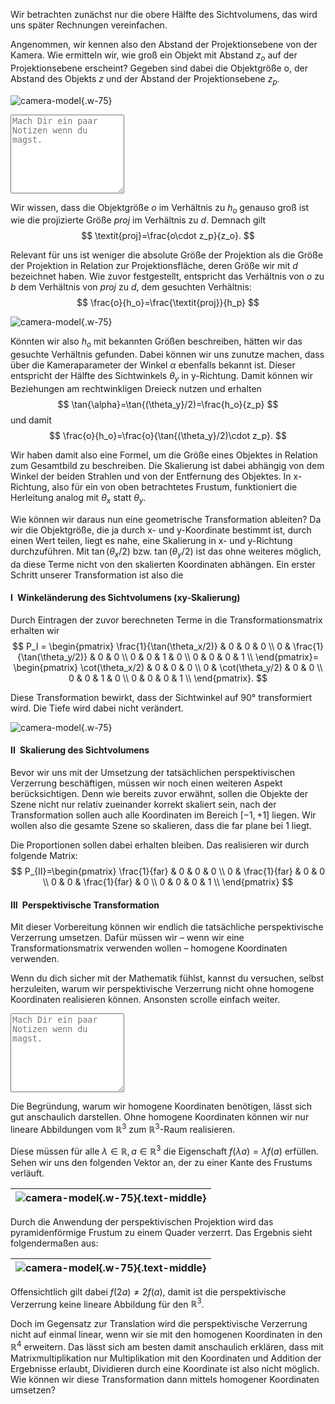 
Wir betrachten zunächst nur die obere Hälfte des Sichtvolumens, das wird uns später Rechnungen vereinfachen.

Angenommen, wir kennen also den Abstand der Projektionsebene von der Kamera. Wie ermitteln wir, wie groß ein Objekt mit Abstand $z_o$ auf der Projektionsebene erscheint? Gegeben sind dabei die Objektgröße o, der Abstand des Objekts $z$ und der Abstand der Projektionsebene $z_p$.

![camera-model](./strahlensatz1.png?as=webp){.w-75}

<textarea class = 'notes' rows = '8' placeholder = 'Mach Dir ein paar Notizen wenn du magst.'></textarea> 

Wir wissen, dass die Objektgröße $o$ im Verhältnis zu $h_o$ genauso groß ist wie die projizierte Größe $\textit{proj}$ im Verhältnis zu $d$.
Demnach gilt 
$$
    \textit{proj}=\frac{o\cdot z_p}{z_o}.
$$

Relevant für uns ist weniger die absolute Größe der Projektion als die Größe der Projektion in Relation zur Projektionsfläche, deren Größe wir mit $d$ bezeichnet haben.
Wie zuvor festgestellt, entspricht das Verhältnis von $o$ zu $b$ dem Verhältnis von $\textit{proj}$ zu $d$, dem gesuchten Verhältnis:
$$
\frac{o}{h_o}=\frac{\textit{proj}}{h_p}
$$

![camera-model](./strahlensatz2.png?as=webp){.w-75}

Könnten wir also $h_o$ mit bekannten Größen beschreiben, hätten wir das gesuchte Verhältnis gefunden. Dabei können wir uns zunutze machen, dass über die Kameraparameter der Winkel $\alpha$ ebenfalls bekannt ist. Dieser entspricht der Hälfte des Sichtwinkels $\theta_y$ in y-Richtung. Damit können wir Beziehungen am rechtwinkligen Dreieck nutzen und erhalten$$
\tan{\alpha}=\tan{(\theta_y}/2)=\frac{h_o}{z_p}
$$ und damit $$
\frac{o}{h_o}=\frac{o}{\tan{(\theta_y}/2)\cdot z_p}.
$$

Wir haben damit also eine Formel, um die Größe eines Objektes in Relation zum Gesamtbild zu beschreiben. Die Skalierung ist dabei abhängig von dem Winkel der beiden Strahlen und von der Entfernung des Objektes. In x-Richtung, also für ein von oben betrachtetes Frustum, funktioniert die Herleitung analog mit $\theta_x$ statt $\theta_y$.

Wie können wir daraus nun eine geometrische Transformation ableiten?
Da wir die Objektgröße, die ja durch x- und y-Koordinate bestimmt ist, durch einen Wert teilen, liegt es nahe, eine Skalierung in x- und y-Richtung durchzuführen. Mit $\tan{(\theta_x}/2)$ bzw. $\tan{(\theta_y}/2)$ ist das ohne weiteres möglich, da diese Terme nicht von den skalierten Koordinaten abhängen. Ein erster Schritt unserer Transformation ist also die




#### **I**&ensp;Winkeländerung des Sichtvolumens (xy-Skalierung)

Durch Eintragen der zuvor berechneten Terme in die Transformationsmatrix erhalten wir
$$
    P_I =
    \begin{pmatrix}
        \frac{1}{\tan(\theta_x/2)} & 0 & 0 & 0 \\
        0 & \frac{1}{\tan(\theta_y/2)} & 0 & 0 \\
        0 & 0 & 1 & 0 \\
        0 & 0 & 0 & 1 \\
    \end{pmatrix}=
    \begin{pmatrix}
        \cot(\theta_x/2) & 0 & 0 & 0 \\
        0 & \cot(\theta_y/2) & 0 & 0 \\
        0 & 0 & 1 & 0 \\
        0 & 0 & 0 & 1 \\
    \end{pmatrix}.
$$

Diese Transformation bewirkt, dass der Sichtwinkel auf 90° transformiert wird. Die Tiefe wird dabei nicht verändert.

![camera-model](./fov_scaling.png?as=webp){.w-75}




#### **II**&ensp;Skalierung des Sichtvolumens

Bevor wir uns mit der Umsetzung der tatsächlichen perspektivischen Verzerrung beschäftigen, müssen wir noch einen weiteren Aspekt berücksichtigen. Denn wie bereits zuvor erwähnt, sollen die Objekte der Szene nicht nur relativ zueinander korrekt skaliert sein, nach der Transformation sollen auch alle Koordinaten im Bereich $[-1, +1]$ liegen. Wir wollen also die gesamte Szene so skalieren, dass die far plane bei 1 liegt.

Die Proportionen sollen dabei erhalten bleiben. Das realisieren wir durch folgende Matrix:$$
                    P_{II}=\begin{pmatrix}
                        \frac{1}{far} & 0 & 0 & 0 \\
                        0 & \frac{1}{far} & 0 & 0 \\
                        0 & 0 & \frac{1}{far} & 0 \\
                        0 & 0 & 0 & 1 \\
                    \end{pmatrix}
$$




#### **III**&ensp;Perspektivische Transformation

Mit dieser Vorbereitung können wir endlich die tatsächliche perspektivische Verzerrung umsetzen.
Dafür müssen wir – wenn wir eine Transformationsmatrix verwenden wollen – homogene Koordinaten verwenden.

Wenn du dich sicher mit der Mathematik fühlst, kannst du versuchen, selbst herzuleiten, warum wir perspektivische Verzerrung nicht ohne homogene Koordinaten realisieren können. Ansonsten scrolle einfach weiter.
<textarea class = 'notes' rows = '8' placeholder = 'Mach Dir ein paar Notizen wenn du magst.'></textarea>

Die Begründung, warum wir homogene Koordinaten benötigen, lässt sich gut anschaulich darstellen. Ohne homogene Koordinaten können wir nur lineare Abbildungen vom $\mathbb{R}^3$ zum $\mathbb{R}^3$-Raum realisieren.

Diese müssen für alle $\lambda\in \mathbb{R},a\in \mathbb{R}^3$ die Eigenschaft $f\left(\lambda a\right)=\lambda f\left(a\right)$ erfüllen. Sehen wir uns den folgenden Vektor an, der zu einer Kante des Frustums verläuft.

|![camera-model](./homogenous1.png?as=webp){.w-75}{.text-middle}|
| :--------------: |


Durch die Anwendung der perspektivischen Projektion wird das pyramidenförmige Frustum zu einem Quader verzerrt. Das Ergebnis sieht folgendermaßen aus:

| ![camera-model](./homogenous2.png?as=webp){.w-75}{.text-middle} |
| :--------------: |

Offensichtlich gilt dabei $f\left(2a\right)\neq2f\left(a\right)$, damit ist die perspektivische Verzerrung keine lineare Abbildung für den $\mathbb{R}^3$.

Doch im Gegensatz zur Translation wird die perspektivische Verzerrung nicht auf einmal linear, wenn wir sie mit den homogenen Koordinaten in den $\mathbb{R}^4$ erweitern. Das lässt sich am besten damit anschaulich erklären, dass mit Matrixmultiplikation nur Multiplikation mit den Koordinaten und Addition der Ergebnisse erlaubt, Dividieren durch eine Koordinate ist also nicht möglich. Wie können wir diese Transformation dann mittels homogener Koordinaten umsetzen?
